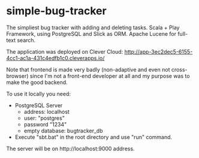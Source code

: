 # simple-bug-tracker
The simpliest bug tracker with adding and deleting tasks. Scala + Play Framework, using PostgreSQL and Slick as ORM. Apache Lucene for full-text search.

The application was deployed on Clever Cloud: http://app-3ec2dec5-6155-4cc1-ac1a-431c4edfb1c0.cleverapps.io/

Note that frontend is made very badly (non-adaptive and even not cross-browser) since I'm not a front-end developer at all and my purpose was to make the good backend.

To use it locally you need:
* PostgreSQL Server
  * address: localhost 
  * user: "postgres" 
  * password "1234"
  * empty database: bugtracker_db
* Execute "sbt.bat" in the root directory and use "run" command.

The server will be on http://localhost:9000 address.
